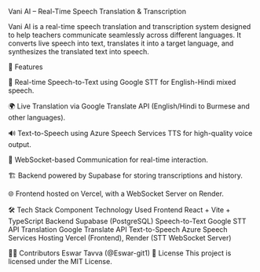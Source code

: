 Vani AI – Real-Time Speech Translation & Transcription

Vani AI is a real-time speech translation and transcription system designed to help teachers communicate seamlessly across different languages. It converts live speech into text, translates it into a target language, and synthesizes the translated text into speech.

🚀 Features

🎤 Real-time Speech-to-Text using Google STT for English-Hindi mixed speech.

🌍 Live Translation via Google Translate API (English/Hindi to Burmese and other languages).

🔊 Text-to-Speech using Azure Speech Services TTS for high-quality voice output.

📡 WebSocket-based Communication for real-time interaction.

🏗 Backend powered by Supabase for storing transcriptions and history.

🌐 Frontend hosted on Vercel, with a WebSocket Server on Render.

🛠️ Tech Stack
Component	Technology Used
Frontend	React + Vite + TypeScript
Backend	Supabase (PostgreSQL)
Speech-to-Text	Google STT API
Translation	Google Translate API
Text-to-Speech	Azure Speech Services
Hosting	Vercel (Frontend), Render (STT WebSocket Server)

👨‍💻 Contributors
Eswar Tavva (@Eswar-git1)
📄 License
This project is licensed under the MIT License.


